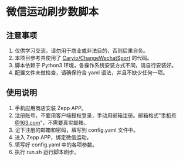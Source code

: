 # 微信运动刷步数脚本
## 注意事项
1. 仅供学习交流，请勿用于商业或非法目的，否则后果自负。
2. 本项目参考并使用了 [Caryio/ChangeWechatSport](https://github.com/Caryio/ChangeWechatSport) 的代码。
3. 脚本依赖于 Python3 环境，各操作系统安装方式不同，请自行安装好。
4. 配置文件未做检查，请确保符合 yaml 语法，并且不缺少任何一项。

## 使用说明
1. 手机应用商店安装 Zepp APP。
2. 注册账号，不要用客户端授权登录，手动用邮箱注册。邮箱格式"手机号@163.com"，不需要真实邮箱。
3. 记下注册的邮箱和密码，填写到 config.yaml 文件中。
4. 进入 Zepp APP，绑定微信运动。
5. 填写好 config.yaml 中的各项参数。
6. 执行 run.sh 运行脚本刷步。
